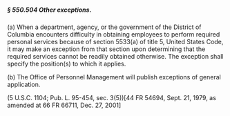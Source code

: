 ##### § 550.504 Other exceptions. #####

(a) When a department, agency, or the government of the District of Columbia encounters difficulty in obtaining employees to perform required personal services because of section 5533(a) of title 5, United States Code, it may make an exception from that section upon determining that the required services cannot be readily obtained otherwise. The exception shall specify the position(s) to which it applies.

(b) The Office of Personnel Management will publish exceptions of general application.

(5 U.S.C. 1104; Pub. L. 95-454, sec. 3(5))[44 FR 54694, Sept. 21, 1979, as amended at 66 FR 66711, Dec. 27, 2001]